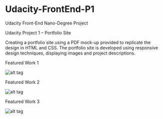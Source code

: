# Udacity-FrontEnd-P1
Udacity Front-End Nano-Degree Project

Udacity Project 1 – Portfolio Site

Creating a portfolio site using a PDF mock-up provided to replicate the design in HTML and CSS. 
The portfolio site is developed using responsive design techniques, displaying images and project descriptions. 

Featured Work 1

![alt tag](https://cloud.githubusercontent.com/assets/10465533/11087199/a99624ba-8858-11e5-9fc2-81098258646a.png)



Featured Work 2

![alt tag](https://cloud.githubusercontent.com/assets/10465533/11087201/ab7d2904-8858-11e5-9731-af3579a4c552.png)


Featured Work 3

![alt tag](https://cloud.githubusercontent.com/assets/10465533/11087202/ad7bf488-8858-11e5-9099-414b54b85c96.png)

